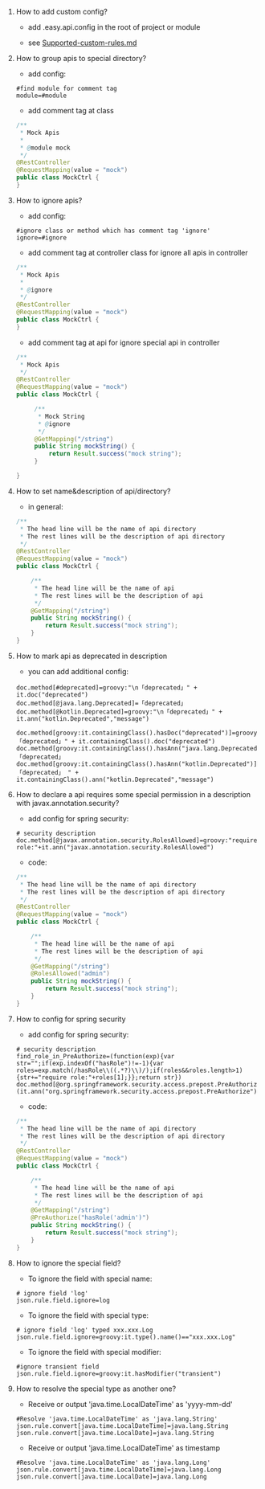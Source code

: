 1. How to add custom config?

   * add .easy.api.config in the root of project or module
   
   * see [Supported-custom-rules.md](https://github.com/tangcent/easy-api/blob/master/docs/2.%20Supported-custom-rules.md)
   
2. How to group apis to special directory?

   * add config:
   ```properties
   #find module for comment tag 
   module=#module
   ```
   
   * add comment tag at class
   ```java
   /**
    * Mock Apis
    *
    * @module mock
    */
   @RestController
   @RequestMapping(value = "mock")
   public class MockCtrl {
   }
   ```

3. How to ignore apis?

   * add config:
   ```properties
   #ignore class or method which has comment tag 'ignore' 
   ignore=#ignore
   ```
   
   * add comment tag at controller class for ignore all apis in controller
   ```java
   /**
    * Mock Apis
    *
    * @ignore
    */
   @RestController
   @RequestMapping(value = "mock")
   public class MockCtrl {
   }
   ```
   
   * add comment tag at api for ignore special api in controller
   ```java
   /**
    * Mock Apis
    */
   @RestController
   @RequestMapping(value = "mock")
   public class MockCtrl {
   
        /**
         * Mock String
         * @ignore
         */
        @GetMapping("/string")
        public String mockString() {
            return Result.success("mock string");
        }

   }
   ```
   
4. How to set name&description of api/directory?

    * in general:
    ```java
    /**
     * The head line will be the name of api directory
     * The rest lines will be the description of api directory
     */
    @RestController
    @RequestMapping(value = "mock")
    public class MockCtrl {
    
        /**
         * The head line will be the name of api
         * The rest lines will be the description of api
         */
        @GetMapping("/string")
        public String mockString() {
            return Result.success("mock string");
        }
    }
    ```
    
5. How to mark api as deprecated in description

    * you can add additional config:
    ```properties
    doc.method[#deprecated]=groovy:"\n「deprecated」" + it.doc("deprecated")
    doc.method[@java.lang.Deprecated]=「deprecated」
    doc.method[@kotlin.Deprecated]=groovy:"\n「deprecated」" + it.ann("kotlin.Deprecated","message")

    doc.method[groovy:it.containingClass().hasDoc("deprecated")]=groovy:"\n「deprecated」" + it.containingClass().doc("deprecated")
    doc.method[groovy:it.containingClass().hasAnn("java.lang.Deprecated")]=「deprecated」
    doc.method[groovy:it.containingClass().hasAnn("kotlin.Deprecated")]=groovy:"\n「deprecated」 " + it.containingClass().ann("kotlin.Deprecated","message")

    ```
    
6. How to declare a api requires some special permission in a description with javax.annotation.security?

   * add config for spring security:
   ```properties
   # security description
   doc.method[@javax.annotation.security.RolesAllowed]=groovy:"require role:"+it.ann("javax.annotation.security.RolesAllowed")
   ```
   
   * code:
   ```java
   /**
    * The head line will be the name of api directory
    * The rest lines will be the description of api directory
    */
   @RestController
   @RequestMapping(value = "mock")
   public class MockCtrl {
   
       /**
        * The head line will be the name of api
        * The rest lines will be the description of api
        */
       @GetMapping("/string")
       @RolesAllowed("admin")
       public String mockString() {
           return Result.success("mock string");
       }
   }

   ```
   
7. How to config for spring security

   * add config for spring security:
   ```properties
   # security description
   find_role_in_PreAuthorize=(function(exp){var str="";if(exp.indexOf("hasRole")!=-1){var roles=exp.match(/hasRole\\((.*?)\\)/);if(roles&&roles.length>1){str+="require role:"+roles[1];}};return str})
   doc.method[@org.springframework.security.access.prepost.PreAuthorize]=js:${find_role_in_PreAuthorize}(it.ann("org.springframework.security.access.prepost.PreAuthorize"))
   ```
   
   * code:
   ```java
   /**
    * The head line will be the name of api directory
    * The rest lines will be the description of api directory
    */
   @RestController
   @RequestMapping(value = "mock")
   public class MockCtrl {
   
       /**
        * The head line will be the name of api
        * The rest lines will be the description of api
        */
       @GetMapping("/string")
       @PreAuthorize("hasRole('admin')")
       public String mockString() {
           return Result.success("mock string");
       }
   }

   ```
   
8. How to ignore the special field?

   * To ignore the field with special name:
   ```properties
   # ignore field 'log'
   json.rule.field.ignore=log
   ```
   
   * To ignore the field with special type:
   ```properties
   # ignore field 'log' typed xxx.xxx.Log
   json.rule.field.ignore=groovy:it.type().name()=="xxx.xxx.Log"
   ```
   
   * To ignore the field with special modifier:
   ```properties
   #ignore transient field
   json.rule.field.ignore=groovy:it.hasModifier("transient")
   ```

9. How to resolve the special type as another one?

   * Receive or output 'java.time.LocalDateTime' as 'yyyy-mm-dd'
   ```properties
   #Resolve 'java.time.LocalDateTime' as 'java.lang.String'
   json.rule.convert[java.time.LocalDateTime]=java.lang.String
   json.rule.convert[java.time.LocalDate]=java.lang.String
   ```
   
   * Receive or output 'java.time.LocalDateTime' as timestamp
   ```properties
   #Resolve 'java.time.LocalDateTime' as 'java.lang.Long'
   json.rule.convert[java.time.LocalDateTime]=java.lang.Long
   json.rule.convert[java.time.LocalDate]=java.lang.Long
   ```
   

